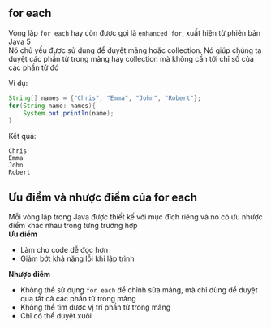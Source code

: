 ## for each 
Vòng lặp `for each` hay còn được gọi là `enhanced for`, xuất hiện từ phiên bản Java 5  
Nó chủ yếu được sử dụng để duyệt mảng hoặc collection. Nó giúp chúng ta duyệt các phần tử trong mảng hay collection mà không cần tới chỉ số của các phần tử đó

Ví dụ:
```java
String[] names = {"Chris", "Emma", "John", "Robert"};
for(String name: names){
    System.out.println(name);
}
```

Kết quả:
```
Chris
Emma
John
Robert
```

## Ưu điểm và nhược điểm của for each
Mỗi vòng lặp trong Java được thiết kế với mục đích riêng và nó có ưu nhược điểm khác nhau trong từng trường hợp  
**Ưu điểm**   
- Làm cho code dễ đọc hơn
- Giảm bớt khả năng lỗi khi lập trình  

**Nhược điểm**
- Không thể sử dụng `for each` để chỉnh sửa mảng, mà chỉ dùng để duyệt qua tất cả các phần tử trong mảng  
- Không thể tìm được vị trí phần tử trong mảng
- Chỉ có thể duyệt xuôi  
